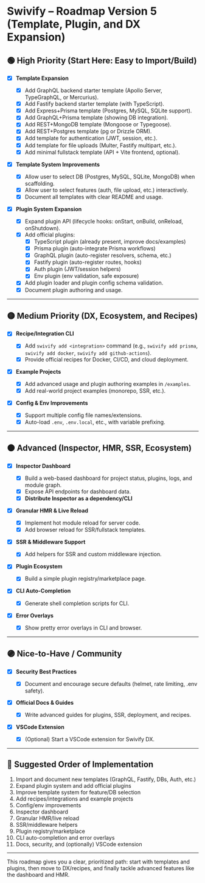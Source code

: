 # Swivify – Roadmap Version 5 (Template, Plugin, and DX Expansion)

## 🟢 High Priority (Start Here: Easy to Import/Build)

- [x] **Template Expansion**

  - [x] Add GraphQL backend starter template (Apollo Server, TypeGraphQL, or Mercurius).
  - [x] Add Fastify backend starter template (with TypeScript).
  - [x] Add Express+Prisma template (Postgres, MySQL, SQLite support).
  - [x] Add GraphQL+Prisma template (showing DB integration).
  - [x] Add REST+MongoDB template (Mongoose or Typegoose).
  - [x] Add REST+Postgres template (pg or Drizzle ORM).
  - [x] Add template for authentication (JWT, session, etc.).
  - [x] Add template for file uploads (Multer, Fastify multipart, etc.).
  - [x] Add minimal fullstack template (API + Vite frontend, optional).

- [x] **Template System Improvements**

  - [x] Allow user to select DB (Postgres, MySQL, SQLite, MongoDB) when scaffolding.
  - [x] Allow user to select features (auth, file upload, etc.) interactively.
  - [x] Document all templates with clear README and usage.

- [x] **Plugin System Expansion**
  - [x] Expand plugin API (lifecycle hooks: onStart, onBuild, onReload, onShutdown).
  - [x] Add official plugins:
    - [x] TypeScript plugin (already present, improve docs/examples)
    - [x] Prisma plugin (auto-integrate Prisma workflows)
    - [x] GraphQL plugin (auto-register resolvers, schema, etc.)
    - [x] Fastify plugin (auto-register routes, hooks)
    - [x] Auth plugin (JWT/session helpers)
    - [x] Env plugin (env validation, safe exposure)
  - [x] Add plugin loader and plugin config schema validation.
  - [x] Document plugin authoring and usage.

---

## 🟡 Medium Priority (DX, Ecosystem, and Recipes)

- [x] **Recipe/Integration CLI**

  - [x] Add `swivify add <integration>` command (e.g., `swivify add prisma`, `swivify add docker`, `swivify add github-actions`).
  - [x] Provide official recipes for Docker, CI/CD, and cloud deployment.

- [x] **Example Projects**

  - [x] Add advanced usage and plugin authoring examples in `/examples`.
  - [x] Add real-world project examples (monorepo, SSR, etc.).

- [x] **Config & Env Improvements**
  - [x] Support multiple config file names/extensions.
  - [x] Auto-load `.env`, `.env.local`, etc., with variable prefixing.

---

## 🟠 Advanced (Inspector, HMR, SSR, Ecosystem)

- [x] **Inspector Dashboard**

  - [x] Build a web-based dashboard for project status, plugins, logs, and module graph.
  - [x] Expose API endpoints for dashboard data.
  - [x] **Distribute Inspector as a dependency/CLI**

- [x] **Granular HMR & Live Reload**

  - [x] Implement hot module reload for server code.
  - [x] Add browser reload for SSR/fullstack templates.

- [x] **SSR & Middleware Support**

  - [x] Add helpers for SSR and custom middleware injection.

- [x] **Plugin Ecosystem**

  - [x] Build a simple plugin registry/marketplace page.

- [x] **CLI Auto-Completion**

  - [x] Generate shell completion scripts for CLI.

- [x] **Error Overlays**
  - [x] Show pretty error overlays in CLI and browser.

---

## 🟣 Nice-to-Have / Community

- [x] **Security Best Practices**

  - [x] Document and encourage secure defaults (helmet, rate limiting, .env safety).

- [x] **Official Docs & Guides**

  - [x] Write advanced guides for plugins, SSR, deployment, and recipes.

- [x] **VSCode Extension**
  - [x] (Optional) Start a VSCode extension for Swivify DX.

---

## 🏁 Suggested Order of Implementation

1. Import and document new templates (GraphQL, Fastify, DBs, Auth, etc.)
2. Expand plugin system and add official plugins
3. Improve template system for feature/DB selection
4. Add recipes/integrations and example projects
5. Config/env improvements
6. Inspector dashboard
7. Granular HMR/live reload
8. SSR/middleware helpers
9. Plugin registry/marketplace
10. CLI auto-completion and error overlays
11. Docs, security, and (optionally) VSCode extension

---

This roadmap gives you a clear, prioritized path: start with templates and plugins, then move to DX/recipes, and finally tackle advanced features like the dashboard and HMR.
